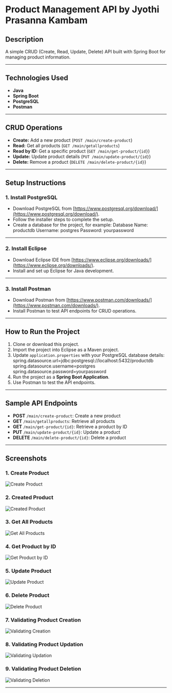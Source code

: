 # **Product Management API by Jyothi Prasanna Kambam**

## **Description**  
A simple CRUD (Create, Read, Update, Delete) API built with Spring Boot for managing product information.

---

## **Technologies Used**  
- **Java**  
- **Spring Boot**  
- **PostgreSQL**  
- **Postman**

---

## **CRUD Operations**  
- **Create:** Add a new product (`POST /main/create-product`)  
- **Read:** Get all products (`GET /main/getallproducts`)  
- **Read by ID:** Get a specific product (`GET /main/get-product/{id}`)  
- **Update:** Update product details (`PUT /main/update-product/{id}`)  
- **Delete:** Remove a product (`DELETE /main/delete-product/{id}`)  

---

## **Setup Instructions**

### **1. Install PostgreSQL**
- Download PostgreSQL from [https://www.postgresql.org/download/](https://www.postgresql.org/download/).
- Follow the installer steps to complete the setup.
- Create a database for the project, for example:
Database Name: productdb Username: postgres
Password: yourpassword
---
### **2. Install Eclipse**
- Download Eclipse IDE from [https://www.eclipse.org/downloads/](https://www.eclipse.org/downloads/).
- Install and set up Eclipse for Java development.
  
---

### **3. Install Postman**
- Download Postman from [https://www.postman.com/downloads/](https://www.postman.com/downloads/).
- Install Postman to test API endpoints for CRUD operations.

---

## **How to Run the Project**
1. Clone or download this project.
2. Import the project into Eclipse as a Maven project.
3. Update `application.properties` with your PostgreSQL database details:
spring.datasource.url=jdbc:postgresql://localhost:5432/productdb 
spring.datasource.username=postgres spring.datasource.password=yourpassword
4. Run the project as a **Spring Boot Application**.
5. Use Postman to test the API endpoints.

---

## **Sample API Endpoints**
- **POST** `/main/create-product`: Create a new product  
- **GET** `/main/getallproducts`: Retrieve all products  
- **GET** `/main/get-product/{id}`: Retrieve a product by ID  
- **PUT** `/main/update-product/{id}`: Update a product  
- **DELETE** `/main/delete-product/{id}`: Delete a product  

---

## **Screenshots**

### 1. **Create Product**
![Create Product](./screenshots/create-product.png)

### 2. **Created Product**
![Created Product](./screenshots/created-product.png)

### 3. **Get All Products**
![Get All Products](./screenshots/GetAllProducts.png)

### 4. **Get Product by ID**
![Get Product by ID](./screenshots/getproductbyid.png)

### 5. **Update Product**
![Update Product](./screenshots/updatingproduct.png)

### 6. **Delete Product**
![Delete Product](./screenshots/Delete-product.png)

### 7. **Validating Product Creation**
![Validating Creation](./screenshots/validatingcreationofproduct.png)

### 8. **Validating Product Updation**
![Validating Updation](./screenshots/validating-updation.png)

### 9. **Validating Product Deletion**
![Validating Deletion](./screenshots/validating-deletion.png)

---
